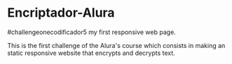 # Encriptador-Alura
#challengeonecodificador5
my first responsive web page.

This is the first challenge of the Alura's course which consists in making an static responsive website that encrypts and decrypts text.
